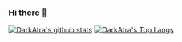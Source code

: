 ### Hi there 👋

[![DarkAtra's github stats](https://github-readme-stats.vercel.app/api?username=DarkAtra&line_height=20count_private=true&show_icons=true&theme=tokyonight&custom_title=My%20Stats)](https://github.com/DarkAtra)
[![DarkAtra's Top Langs](https://github-readme-stats.vercel.app/api/top-langs/?username=DarkAtra&count_private=true&layout=compact&show_icons=true&theme=tokyonight)](https://github.com/anuraghazra/github-readme-stats)
